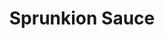 ---
slug: sprunkion-sauce-2532
title: Sprunkion Sauce
description: "Sprunkion Sauce is an exciting online game. Play for free directly in your browser!"
icon: /images/popular_mods/Sprunkion Sauce.png
url: https://wowtbc.net/sprunkin/sprunkion-sauce/index.html
previewImage: /images/popular_mods/Sprunkion Sauce.png
type: popular mods

# SEO配置
seo:
  title: "Sprunkion Sauce - Play Free Online Game | Fun Browser Games"
  description: "Sprunkion Sauce - Play this fun online game for free in your browser. No download required!"
  ogImage: "/images/popular_mods/Sprunkion Sauce.png"
  keywords: "sprunkion-sauce-2532, online game, browser game, free game, popular mods game, play online"

videoUrls:
  - https://www.youtube.com/embed/example1
  - https://www.youtube.com/embed/example2

whyPlay:
  title: "Why Play Sprunkion Sauce?"
  items:
    - "Immersive Gameplay: Sprunkion Sauce offers an engaging and immersive gaming experience that will keep you entertained for hours"
    - "Challenging Levels: Test your skills with increasingly difficult challenges and obstacles"
    - "Beautiful Graphics: Enjoy stunning visuals and smooth animations that bring the game world to life"
    - "Regular Updates: New content and features are added regularly to keep the game fresh and exciting"
    - "Free to Play: Experience all the fun without spending a penny"
    - "Community Features: Connect with other players, share strategies, and compete for high scores"
    - "Cross-Platform: Play on any device with a web browser, no downloads required"

features:
  title: "Key Features of Sprunkion Sauce"
  image: "/images/popular_mods/Sprunkion Sauce.png"
  items:
    - "Intuitive Controls: Easy to learn controls make Sprunkion Sauce accessible for players of all skill levels"
    - "Multiple Game Modes: Enjoy various gameplay options that provide different challenges and experiences"
    - "Character Customization: Personalize your gaming experience with unique characters and items"
    - "Achievement System: Complete special tasks to earn rewards and recognition"
    - "Leaderboards: Compete with players worldwide and see who can achieve the highest scores"

characteristics:
  title: "Game Characteristics"
  image: "/images/popular_mods/Sprunkion Sauce.png"
  items:
    - "Genre: Popular mods game with elements of strategy and skill"
    - "Difficulty: Suitable for both casual gamers and those seeking a challenge"
    - "Play Time: Quick sessions or extended gameplay, depending on your preference"
    - "Art Style: Vibrant and engaging visuals that enhance the gaming experience"
    - "Sound Design: Immersive audio that complements the gameplay perfectly"

info: "Sprunkion Sauce is an exciting online game that offers players a unique and engaging gaming experience. With its intuitive controls, stunning visuals, and challenging gameplay, Sprunkion Sauce provides hours of entertainment for players of all ages and skill levels. Whether you're looking for a quick gaming session during a break or an extended play session, Sprunkion Sauce delivers an immersive experience that will keep you coming back for more. The game features multiple levels of increasing difficulty, ensuring that players are constantly challenged as they progress. With regular updates adding new content and features, Sprunkion Sauce remains fresh and exciting, providing endless entertainment options for its growing community of players."

howToPlayIntro: "Welcome to Sprunkion Sauce! This guide will walk you through the basics and help you master the game. Whether you're a beginner or looking to improve your skills, these tips and instructions will enhance your gaming experience."

howToPlaySteps:
  - title: "Getting Started"
    description: "Begin your Sprunkion Sauce adventure by familiarizing yourself with the controls. Use your keyboard or mouse to navigate through the game interface. The tutorial will guide you through the basic mechanics and help you understand the objectives."
  - title: "Understanding the Objectives"
    description: "In Sprunkion Sauce, your main goal is to progress through levels by completing specific objectives. Each level presents unique challenges that require different strategies and approaches."
  - title: "Mastering the Controls"
    description: "Practice using the controls to improve your precision and reaction time. Sprunkion Sauce requires quick reflexes and strategic thinking to overcome obstacles and defeat opponents."
  - title: "Utilizing Power-ups"
    description: "Collect power-ups throughout the game to enhance your abilities and overcome difficult challenges. Each power-up offers unique advantages that can be crucial for success."
  - title: "Developing Strategies"
    description: "As you progress in Sprunkion Sauce, develop effective strategies for different scenarios. Analyze patterns, anticipate challenges, and adapt your approach to maximize your performance."

faq:
  title: "Frequently Asked Questions about Sprunkion Sauce"
  items:
    - question: "Is Sprunkion Sauce free to play?"
      answer: "Yes, Sprunkion Sauce is completely free to play directly in your web browser. No downloads or purchases are required to enjoy the full game experience."
    - question: "Can I play Sprunkion Sauce on mobile devices?"
      answer: "Yes, Sprunkion Sauce is optimized for both desktop and mobile play. You can enjoy the game on any device with a web browser and internet connection."
    - question: "Are there any in-game purchases?"
      answer: "While Sprunkion Sauce is free to play, there may be optional in-game purchases available for cosmetic items or additional features that don't affect core gameplay."
    - question: "How often is Sprunkion Sauce updated?"
      answer: "The developers regularly update Sprunkion Sauce with new content, features, and improvements based on player feedback and game performance."
    - question: "Can I play Sprunkion Sauce offline?"
      answer: "Currently, Sprunkion Sauce requires an internet connection to play as it's a browser-based online game."
    - question: "Is Sprunkion Sauce suitable for children?"
      answer: "Yes, Sprunkion Sauce is designed to be family-friendly and suitable for players of all ages."
    - question: "How do I report bugs or issues?"
      answer: "If you encounter any problems while playing Sprunkion Sauce, you can report them through the game's support page or contact the developers directly through their website."
    - question: "Still Have Questions?"
      answer: "If you have additional questions about Sprunkion Sauce that aren't covered in this FAQ, please visit our support center or contact our customer service team for assistance."
---